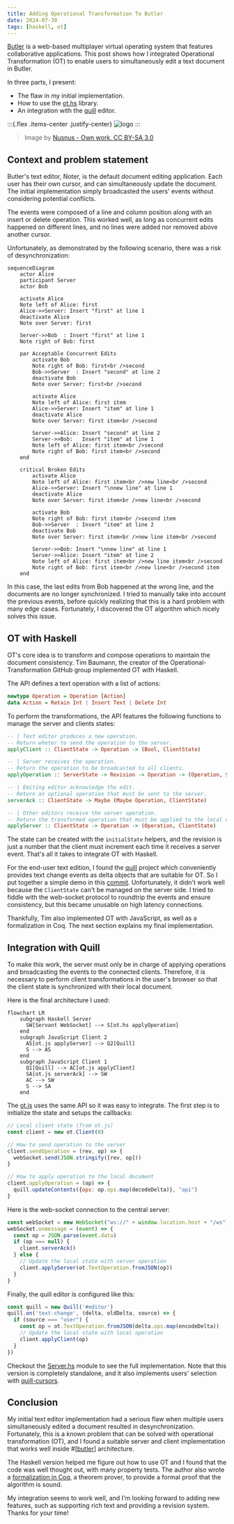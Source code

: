 ```yaml
---
title: Adding Operational Transformation To Butler
date: 2024-07-30
tags: [haskell, ot]
---
```


[Butler][butler] is a web-based multiplayer virtual operating system that features collaborative applications.
This post shows how I integrated Operational Transformation (OT) to enable users to simultaneously edit a text document in Butler.

In three parts, I present:

- The flaw in my initial implementation.
- How to use the [ot.hs][ot.hs] library.
- An integration with the [quill][quill] editor.

:::{.flex .items-center .justify-center}
![logo](media/ot-wiki.png)
:::
> Image by [Nusnus - Own work, CC BY-SA 3.0](https://commons.wikimedia.org/w/index.php?curid=7123571)

## Context and problem statement

Butler's text editor, Noter, is the default document editing application.
Each user has their own cursor, and can simultaneously update the document.
The initial implementation simply broadcasted the users' events without considering potential conflicts.

The events were composed of a line and column position along with an insert or delete operation.
This worked well, as long as concurrent edits happened on different lines, and no lines were added nor removed above another cursor.

Unfortunately, as demonstrated by the following scenario, there was a risk of desynchronization:

```mermaid
sequenceDiagram
    actor Alice
    participant Server
    actor Bob

    activate Alice
    Note left of Alice: first
    Alice->>Server: Insert "first" at line 1
    deactivate Alice
    Note over Server: first

    Server->>Bob  : Insert "first" at line 1
    Note right of Bob: first

    par Acceptable Concurrent Edits
        activate Bob
        Note right of Bob: first<br />second
        Bob->>Server  : Insert "second" at line 2
        deactivate Bob
        Note over Server: first<br />second

        activate Alice
        Note left of Alice: first item
        Alice->>Server: Insert "item" at line 1
        deactivate Alice
        Note over Server: first item<br />second

        Server->>Alice: Insert "second" at line 2
        Server->>Bob:   Insert "item" at line 1
        Note left of Alice: first item<br />second
        Note right of Bob: first item<br />second
    end

    critical Broken Edits
        activate Alice
        Note left of Alice: first item<br />new line<br />second
        Alice->>Server: Insert "\nnew line" at line 1
        deactivate Alice
        Note over Server: first item<br />new line<br />second

        activate Bob
        Note right of Bob: first item<br />second item
        Bob->>Server  : Insert "item" at line 2
        deactivate Bob
        Note over Server: first item<br />new line item<br />second

        Server->>Bob: Insert "\nnew line" at line 1
        Server->>Alice: Insert "item" at line 2
        Note left of Alice: first item<br />new line item<br />second
        Note right of Bob: first item<br />new line<br />second item
    end
```

In this case, the last edits from Bob happened at the wrong line, and the documents are no longer synchronized.
I tried to manually take into account the previous events, before quickly realizing that this is a hard problem with many edge cases.
Fortunately, I discovered the OT algorithm which nicely solves this issue.


## OT with Haskell

OT's core idea is to transform and compose operations to maintain the document consistency.
Tim Baumann, the creator of the Operational-Transformation GitHub group implemented OT with Haskell.

The API defines a text operation with a list of actions:

```haskell
newtype Operation = Operation [Action]
data Action = Retain Int | Insert Text | Delete Int
```

To perform the transformations, the API features the following functions to manage the server and clients states:

```haskell
-- | Text editor produces a new operation.
-- Return wheter to send the operation to the server.
applyClient :: ClientState -> Operation -> (Bool, ClientState)

-- | Server receives the operation.
-- Return the operation to be broadcasted to all clients.
applyOperation :: ServerState -> Revision -> Operation -> (Operation, ServerState)

-- | Emiting editor acknowledge the edit.
-- Return an optional operation that must be sent to the server.
serverAck :: ClientState -> Maybe (Maybe Operation, ClientState)

-- | Other editors receive the server operation.
-- Return the transformed operation that must be applied to the local doc.
applyServer :: ClientState -> Operation -> (Operation, ClientState)
```

The state can be created with the `initialState` helpers, and the revision is just a number that
the client must increment each time it receives a server event.
That's all it takes to integrate OT with Haskell.

For the end-user text edition, I found the [quill][quill] project which conveniently provides text change events as delta objects that are suitable for OT.
So I put together a simple demo in this [commit](https://github.com/TristanCacqueray/haskell-xstatic/commit/204fbda0aeb36a26b518ea418516efd55d0a1b40).
Unfortunately, it didn't work well because the `ClientState` can't be managed on the server side.
I tried to fiddle with the web-socket protocol to roundtrip the events and ensure consistency, but this became unusable on high latency connections.

Thankfully, Tim also implemented OT with JavaScript, as well as a formalization in Coq.
The next section explains my final implementation.


## Integration with Quill

To make this work, the server must only be in charge of applying operations and broadcasting the events
to the connected clients. Therefore, it is necessary to perform client transformations in the user's browser
so that the client state is synchronized with their local document.

Here is the final architecture I used:

```mermaid
flowchart LR
    subgraph Haskell Server
      SW[Servant WebSocket] --> S[ot.hs applyOperation]
    end
    subgraph JavaScript Client 2
      AS[ot.js applyServer] --> Q2[Quill]
      S --> AS
    end
    subgraph JavaScript Client 1
      Q1[Quill] --> AC[ot.js applyClient]
      SA[ot.js serverAck] --> SW
      AC --> SW
      S --> SA
    end
```

The [ot.js][ot.js] uses the same API so it was easy to integrate.
The first step is to initialize the state and setups the callbacks:

```javascript
// Local client state (from ot.js)
const client = new ot.Client(0)

// How to send operation to the server
client.sendOperation = (rev, op) => {
  webSocket.send(JSON.stringify([rev, op]))
}

// How to apply operation to the local document
client.applyOperation = (op) => {
  quill.updateContents({ops: op.ops.map(decodeDelta)}, "api")
}
```

Here is the web-socket connection to the central server:

```javascript
const webSocket = new WebSocket("ws://" + window.location.host + "/ws");
webSocket.onmessage = (event) => {
  const op = JSON.parse(event.data)
  if (op === null) {
    client.serverAck()
  } else {
    // Update the local state with server operation
    client.applyServer(ot.TextOperation.fromJSON(op))
  }
}
```

Finally, the quill editor is configured like this:

```javascript
const quill = new Quill('#editor')
quill.on('text-change', (delta, oldDelta, source) => {
  if (source === "user") {
    const op = ot.TextOperation.fromJSON(delta.ops.map(encodeDelta))
    // Update the local state with local operation
    client.applyClient(op)
  }
})
```

Checkout the [Server.hs][Server.hs] module to see the full implementation.
Note that this version is completely standalone, and it also implements users' selection with [quill-cursors][quill-cursors].

## Conclusion

My initial text editor implementation had a serious flaw when multiple users simultaneously edited a document
resulted in desynchronization.
Fortunately, this is a known problem that can be solved with operational transformation (OT), and
I found a suitable server and client implementation that works well inside #[[butler]] architecture.

The Haskell version helped me figure out how to use OT and I found that the code was well thought out, with
many property tests. The author also wrote a [formalization in Coq][ot.v], a theorem prover, to provide a formal
proof that the algorithm is sound.

My integration seems to work well, and I'm looking forward to adding new features, such as
supporting rich text and providing a revision system.
Thanks for your time!

[ot.hs]: https://github.com/Operational-Transformation/ot.hs
[ot.js]: https://github.com/Operational-Transformation/ot.js
[ot.v]: https://github.com/Operational-Transformation/ot.v
[quill]: https://quilljs.com/
[quill-cursors]: https://www.npmjs.com/package/quill-cursors
[butler]: https://github.com/ButlerOS/haskell-butler
[Server.hs]: https://github.com/TristanCacqueray/haskell-xstatic/blob/main/demo-quill-ot/Server.hs

